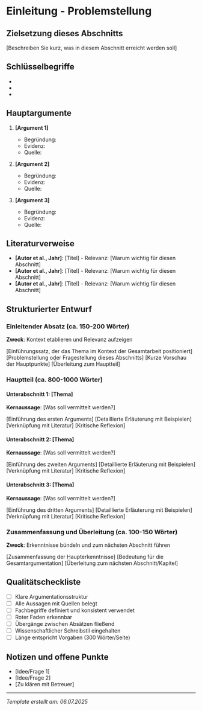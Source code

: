 # Einleitung - Problemstellung

## Zielsetzung dieses Abschnitts
[Beschreiben Sie kurz, was in diesem Abschnitt erreicht werden soll]

## Schlüsselbegriffe
- [Begriff 1]: Definition
- [Begriff 2]: Definition
- [Begriff 3]: Definition

## Hauptargumente
1. **[Argument 1]**
   - Begründung: 
   - Evidenz: 
   - Quelle: 

2. **[Argument 2]**
   - Begründung: 
   - Evidenz: 
   - Quelle: 

3. **[Argument 3]**
   - Begründung: 
   - Evidenz: 
   - Quelle: 

## Literaturverweise
- **[Autor et al., Jahr]**: [Titel] - Relevanz: [Warum wichtig für diesen Abschnitt]
- **[Autor et al., Jahr]**: [Titel] - Relevanz: [Warum wichtig für diesen Abschnitt]
- **[Autor et al., Jahr]**: [Titel] - Relevanz: [Warum wichtig für diesen Abschnitt]

## Strukturierter Entwurf

### Einleitender Absatz (ca. 150-200 Wörter)
**Zweck**: Kontext etablieren und Relevanz aufzeigen

[Einführungssatz, der das Thema im Kontext der Gesamtarbeit positioniert]
[Problemstellung oder Fragestellung dieses Abschnitts]
[Kurze Vorschau der Hauptpunkte]
[Überleitung zum Hauptteil]

### Hauptteil (ca. 800-1000 Wörter)

#### Unterabschnitt 1: [Thema]
**Kernaussage**: [Was soll vermittelt werden?]

[Einführung des ersten Arguments]
[Detaillierte Erläuterung mit Beispielen]
[Verknüpfung mit Literatur]
[Kritische Reflexion]

#### Unterabschnitt 2: [Thema]
**Kernaussage**: [Was soll vermittelt werden?]

[Einführung des zweiten Arguments]
[Detaillierte Erläuterung mit Beispielen]
[Verknüpfung mit Literatur]
[Kritische Reflexion]

#### Unterabschnitt 3: [Thema]
**Kernaussage**: [Was soll vermittelt werden?]

[Einführung des dritten Arguments]
[Detaillierte Erläuterung mit Beispielen]
[Verknüpfung mit Literatur]
[Kritische Reflexion]

### Zusammenfassung und Überleitung (ca. 100-150 Wörter)
**Zweck**: Erkenntnisse bündeln und zum nächsten Abschnitt führen

[Zusammenfassung der Haupterkenntnisse]
[Bedeutung für die Gesamtargumentation]
[Überleitung zum nächsten Abschnitt/Kapitel]

## Qualitätscheckliste
- [ ] Klare Argumentationsstruktur
- [ ] Alle Aussagen mit Quellen belegt
- [ ] Fachbegriffe definiert und konsistent verwendet
- [ ] Roter Faden erkennbar
- [ ] Übergänge zwischen Absätzen fließend
- [ ] Wissenschaftlicher Schreibstil eingehalten
- [ ] Länge entspricht Vorgaben (300 Wörter/Seite)

## Notizen und offene Punkte
- [Idee/Frage 1]
- [Idee/Frage 2]
- [Zu klären mit Betreuer]

---
*Template erstellt am: 06.07.2025*
